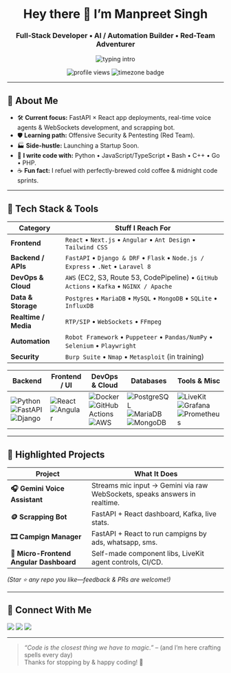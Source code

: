 <!-- Profile README for Manpreet Singh  -->
<h1 align="center">Hey there 👋 I’m Manpreet Singh</h1>
<h3 align="center">Full-Stack Developer • AI / Automation Builder • Red-Team Adventurer</h3>

<p align="center">
  <img src="https://readme-typing-svg.demolab.com?font=Fira+Code&weight=600&size=24&pause=1000&center=true&vCenter=true&width=650&lines=Python+%7C+JavaScript%2FTypeScript+%7C+C%2B%2B;.Net+%7C+Node.js+%7C+DSA/ALGO;React%2C+Next.js%2C+Angular%2C+Django%2C+FastAPI;Bots+%7C+Voice+AI+%7C+Microfrontends;AI+Agents+%7C+DevOps;hustle;" alt="typing intro" />
</p>

<p align="center">
  <!-- Profile views counter -->
  <img src="https://komarev.com/ghpvc/?username=manpreetsingh78&style=flat-square&color=0e75b6" alt="profile views" />
  <!-- Toggle dark/light badge example -->
  <img src="https://img.shields.io/badge/Time%20Zone-Asia%2FKolkata-FFB000?style=flat-square&logo=mozilla%20firefox" alt="timezone badge">
</p>

---

## 🔎 About Me
- 🛠 **Current focus:** FastAPI × React app deployments, real-time voice agents & WebSockets development, and scrapping bot.  
- 🛡 **Learning path:** Offensive Security & Pentesting (Red Team).  
- 🏭 **Side-hustle:** Launching a Startup Soon.  
- 📝 **I write code with:** Python • JavaScript/TypeScript • Bash • C++ • Go • PHP.  
- ☕ **Fun fact:** I refuel with perfectly-brewed cold coffee & midnight code sprints.

---

## 🧰 Tech Stack & Tools

| Category | Stuff I Reach For |
| -------- | ---------------- |
| **Frontend** | `React` • `Next.js` • `Angular` • `Ant Design` • `Tailwind CSS` |
| **Backend / APIs** | `FastAPI` • `Django & DRF` • `Flask` • `Node.js / Express` • `.Net` • `Laravel 8` |
| **DevOps & Cloud** | `AWS` (EC2, S3, Route 53, CodePipeline) • `GitHub Actions` • `Kafka` • `NGINX / Apache` |
| **Data & Storage** | `Postgres` • `MariaDB` • `MySQL` • `MongoDB` • `SQLite` • `InfluxDB` |
| **Realtime / Media** | `RTP/SIP` • `WebSockets` • `FFmpeg` |
| **Automation** | `Robot Framework` • `Puppeteer` • `Pandas/NumPy` • `Selenium` • `Playwright` |
| **Security** | `Burp Suite` • `Nmap` • `Metasploit` (in training) |

| **Backend** | **Frontend / UI** | **DevOps & Cloud** | **Databases** | **Tools & Misc** |
|-------------|-------------------|--------------------|---------------|------------------|
| ![Python](https://img.shields.io/badge/Python-3776AB?logo=python&logoColor=white) ![FastAPI](https://img.shields.io/badge/FastAPI-009688?logo=fastapi&logoColor=white) ![Django](https://img.shields.io/badge/Django-092E20?logo=django&logoColor=white) | ![React](https://img.shields.io/badge/React-61DAFB?logo=react&logoColor=black) ![Angular](https://img.shields.io/badge/Angular-DD0031?logo=angular&logoColor=white) | ![Docker](https://img.shields.io/badge/Docker-2496ED?logo=docker&logoColor=white) ![GitHub Actions](https://img.shields.io/badge/GitHub%20Actions-2088FF?logo=github-actions&logoColor=white) ![AWS](https://img.shields.io/badge/AWS-232F3E?logo=amazon-aws&logoColor=white) | ![PostgreSQL](https://img.shields.io/badge/PostgreSQL-4169E1?logo=postgresql&logoColor=white) ![MariaDB](https://img.shields.io/badge/MariaDB-003545?logo=mariadb&logoColor=white) ![MongoDB](https://img.shields.io/badge/MongoDB-47A248?logo=mongodb&logoColor=white) | ![LiveKit](https://img.shields.io/badge/LiveKit-000000?logo=simpleicons&logoColor=white) ![Grafana](https://img.shields.io/badge/Grafana-f46800?logo=grafana&logoColor=white) ![Prometheus](https://img.shields.io/badge/Prometheus-E6522C?logo=prometheus&logoColor=white) |

---

## 🚀 Highlighted Projects
| Project | What It Does |
| ------- | ------------ |
| **🎧 Gemini Voice Assistant** | Streams mic input → Gemini via raw WebSockets, speaks answers in realtime. |
| **🪙 Scrapping Bot** | FastAPI + React dashboard, Kafka, live stats. |
| **🎞 Campign Manager** | FastAPI + React to run campigns by ads, whatsapp, sms. |
| **🐙 Micro-Frontend Angular Dashboard** | Self-made component libs, LiveKit agent controls, CI/CD. |

*(Star ⭐ any repo you like—feedback & PRs are welcome!)*

---

## 🤝 Connect With Me
<p>
  <a href="https://www.linkedin.com/in/manpreetsingh78/" target="_blank"><img src="https://img.shields.io/badge/-LinkedIn-0A66C2?style=flat-square&logo=linkedin&logoColor=white"/></a>
  <a href="mailto:me@manpreet.co.in" target="_blank"><img src="https://img.shields.io/badge/-Email-EA4335?style=flat-square&logo=gmail&logoColor=white"/></a>
  <a href="https://dev.to/manpreet_singh____" target="_blank"><img src="https://img.shields.io/badge/-Dev.to-0A0A0A?style=flat-square&logo=devdotto&logoColor=white"/></a>
</p>

---

> *“Code is the closest thing we have to magic.”* – (and I’m here crafting spells every day)  
> Thanks for stopping by & happy coding! 🎉
